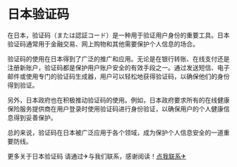 # 日本验证码

在日本，验证码（または認証コード）是一种用于验证用户身份的重要工具。日本验证码通常用于金融交易、网上购物和其他需要保护个人信息的场合。

验证码的使用在日本得到了广泛的推广和应用。无论是在银行转账、在线支付还是注册新账户，验证码都是保护用户账户安全的有效手段之一。通过发送短信、电子邮件或使用专门的验证码生成器，用户可以轻松地获得验证码，以确保他们的身份得到验证。

另外，日本政府也在积极推动验证码的使用。例如，日本政府要求所有的在线健康保险服务提供商在用户登录时使用验证码进行身份验证，以确保用户的个人健康信息得到妥善保护。

总的来说，验证码在日本被广泛应用于各个领域，成为保护个人信息安全的一道重要防线。

更多关于日本验证码 请通过✈与我们联系，感谢阅读！[点我联系✈](https://data.k02.cc)